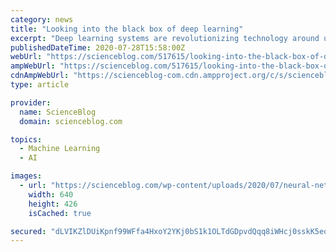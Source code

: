 ```yaml
---
category: news
title: "Looking into the black box of deep learning"
excerpt: "Deep learning systems are revolutionizing technology around us, from voice recognition that pairs you with your phone to autonomous vehicles that are increasingly able to see and recognize obstacles ahead. But much of this success involves trial and error ..."
publishedDateTime: 2020-07-28T15:58:00Z
webUrl: "https://scienceblog.com/517615/looking-into-the-black-box-of-deep-learning/"
ampWebUrl: "https://scienceblog.com/517615/looking-into-the-black-box-of-deep-learning/amp/"
cdnAmpWebUrl: "https://scienceblog-com.cdn.ampproject.org/c/s/scienceblog.com/517615/looking-into-the-black-box-of-deep-learning/amp/"
type: article

provider:
  name: ScienceBlog
  domain: scienceblog.com

topics:
  - Machine Learning
  - AI

images:
  - url: "https://scienceblog.com/wp-content/uploads/2020/07/neural-networks-mit-00_0.png"
    width: 640
    height: 426
    isCached: true

secured: "dLVIKZlDUiKpnf99WFfa4HxoY2YKj0bS1k1OLTdGDpvdQqq8iWHcj0sskK5eqPWo5Cw/xURJZIVuBfi38PFkKmh8AwOds/IdM2An3BKCftdlBwKq8QggE464p3jLF7imWoYCnb6fqcEBV0fvU2UQZa5LOwoAWXJR1bKGXNtYkNwcN5pCgrYJtLuQXwX8aQi8p2ZTHVLeXCbiLYu1ezmmP4qQri1IjGKW+spSCcY2FNcGBeSqOfZOJo1lNK9wNjaddZBfl9FhPI01iIQT+7Su0KUhyt0D4AaJ2c4ZeaC55S+sYSc9avf4/3i+q2d3IuoJBcPLgWvoEpG5iSMtolzlxg==;tpT3nF7Pr4AGQVeciPrzIg=="
---
```


